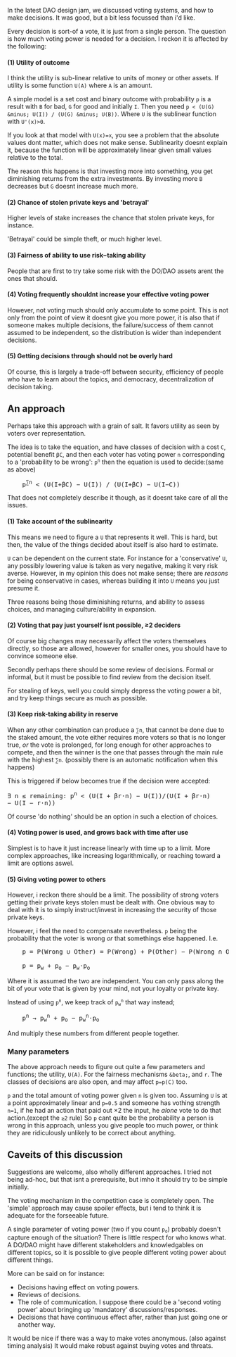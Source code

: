 In the latest DAO design jam, we discussed voting systems, and how to make
decisions. It was good, but a bit less focussed than i'd like.

Every decision is sort-of a vote, it is just from a single person. The question
is how much voting power is needed for a decision. I reckon it is affected by
the following:

#### (1) **Utility of outcome**
I think the utility is sub-linear relative to units of money or other assets.
If utility is some function `U(A)` where `A` is an amount.

A simple model is a set cost and binary outcome with probability `p` is
a result with `B` for bad, `G` for good and initially `I`. Then you need
`p < (U(G) &minus; U(I)) / (U(G) &minus; U(B))`. Where `U` is the sublinear function with
`U'(x)>0`.

If you look at that model with `U(x)=x`, you see a problem that the absolute
values dont matter, which does not make sense. Sublinearity doesnt explain it,
because the function will be approximately linear given small values relative to
the total.

The reason this happens is that investing more into something, you get
diminishing returns from the extra investments. By investing more 
`B` decreases but `G` doesnt increase much more.

#### (2) Chance of stolen private keys and 'betrayal'
Higher levels of stake increases the chance that stolen private keys, for
instance.

'Betrayal' could be simple theft, or much higher level.

#### (3) Fairness of ability to use risk&minus;taking ability
People that are first to try take some risk with the DO/DAO assets arent the
ones that should.

#### (4) Voting frequently shouldnt increase your effective voting power
However, not voting much should only accumulate to some point. This is not only
from the point of view it doesnt give you more power, it is also that if someone
makes multiple decisions, the failure/success of them cannot assumed to be
independent, so the distribution is wider than independent decisions.

#### (5) Getting decisions through should not be overly hard
Of course, this is largely a trade-off between security, efficiency of people
who have to learn about the topics, and democracy, decentralization of 
decision taking.

## **An** approach

Perhaps take this approach with a grain of salt. It favors utility
as seen by voters over representation.

The idea is to take the equation, and have classes of decision with a cost
`C`, potential benefit <code>&beta;C</code>, and then each voter has voting
power `n` corresponding to a 'probability to be wrong':
<code>p<sup>n</sup></code> then the equation is used to decide:(same as above)

<pre>
    p<sup>&sum;n</sup> &lt; (U(I+&beta;C) &minus; U(I)) / (U(I+&beta;C) &minus; U(I&minus;C))
</pre>

That does not completely describe it though, as it doesnt take care of all
the issues.

#### (1) Take account of the sublinearity
This means we need to figure a `U` that represents it well. This is hard, but
then, the value of the things decided about itself is also hard to estimate.
   
`U` can be dependent on the current state. For instance for a 'conservative'
`U`, any possibly lowering value is taken as very negative, making it very
risk averse. However, in my opinion this does not make sense; there are
*reasons* for being conservative in cases, whereas building it into `U` 
means you just presume it.

Three reasons being those diminishing returns, and ability
to assess choices, and managing culture/ability in expansion.

#### (2) Voting that pay just yourself isnt possible, &ge;2 deciders
Of course big changes may necessarily affect the voters themselves
directly, so those are allowed, however for smaller ones, you should have to
convince someone else.

Secondly perhaps there should be some review of decisions. Formal or informal,
but it must be possible to find review from the decision itself.

For stealing of keys, well you could simply depress the voting power a bit,
and try keep things secure as much as possible.

#### (3) Keep risk-taking ability in reserve
When any other combination can produce a <code>&sum;n</code>, that cannot be
done due to the staked amount, the vote either requires more voters so that 
is no longer true, *or* the vote is prolonged, for long enough for other
approaches to compete, and then the winner is the one that passes through the
main rule with the highest <code>&sum;n</code>. (possibly there is an automatic
notification when this happens)

This is triggered if below becomes true if the decision were accepted:
<pre>
&exist; n &le; remaining: p<sup>n</sup> &lt; (U(I + &beta;r&sdot;n) &minus; U(I))/(U(I + &beta;r&sdot;n) 
&minus; U(I &minus; r&sdot;n))
</pre>
Of course 'do nothing' should be an option in such a election of choices.

#### (4) Voting power is used, and grows back with time after use 
Simplest is to have it just increase linearly with time up to a limit. More
complex approaches, like increasing logarithmically, or reaching toward a limit
are options aswel.

#### (5) Giving voting power to others
However, i reckon there should be a limit. The possibility of strong voters
getting their private keys stolen must be dealt with. One obvious way to deal
with it is to simply instruct/invest in increasing the security of those private
keys. 

However, i feel the need to compensate nevertheless. `p` being the probability
that the voter is wrong *or* that somethings else happened. I.e.
<pre>
    p = P(Wrong &cup; Other) = P(Wrong) + P(Other) &minus; P(Wrong &cap; Other)<br>
    p = p<sub>w</sub> + p<sub>o</sub> &minus; p<sub>w</sub>&sdot;p<sub>o</sub>
</pre>
Where it is assumed the two are independent. You can only pass along the bit
of your vote that is given by your mind, not your loyalty or private key.

Instead of using <code>p<sup>n</sup></code>, we keep track of 
<code>p<sub>w</sub><sup>n</sup></code> that way instead;
<pre>
    p<sup>n</sup> &rarr; p<sub>w</sub><sup>n</sup> + p<sub>o</sub> &minus; p<sub>w</sub><sup>n</sup>&sdot;p<sub>o</sub>
</pre>
And multiply these numbers from different people together.

### Many parameters
The above approach needs to figure out quite a few parameters and functions;
the utility, `U(A)`. For the fairness mechanisms `&beta;`, and `r`.
The classes of decisions are also open, and may affect `p=p(C)` too.

`p` and the total amount of voting power given `n` is given too. Assuming `U`
is at a point approximately linear and `p=0.5` and someone has vothing strength
`n=1`, if he had an action that paid out &times;2 the input, he *alone* vote
to do that action.(except the <code>&ge;2</code> rule)
So `p` cant quite be the probability a person is wrong in this approach, unless
you give people too much power, or think they are ridiculously unlikely to be
correct about anything.

## Caveits of this discussion
Suggestions are welcome, also wholly different approaches. I tried not being
ad-hoc, but that isnt a prerequisite, but imho it should try to be simple
initially.

The voting mechanism in the competition case is completely open. The 'simple'
approach may cause spoiler effects, but i tend to think it is adequate for
the forseeable future.

A single parameter of voting power (two if you count <code>p<sub>o</sub></code>)
probably doesn't capture enough of the situation? There is little respect for
who knows what. A DO/DAO might have different stakeholders and knowledgables on
different topics, so it is possible to give people different voting power about
different things.

More can be said on for instance:

* Decisions having effect on voting powers.
* Reviews of decisions.
* The role of communication. I suppose there could be a 'second voting power'
  about bringing up 'mandatory' discussions/responses.
* Decisions that have continuous effect after, rather than just going one or
  another way.

It would be nice if there was a way to make votes anonymous.
(also against timing analysis) It would make robust against buying votes and
threats.
